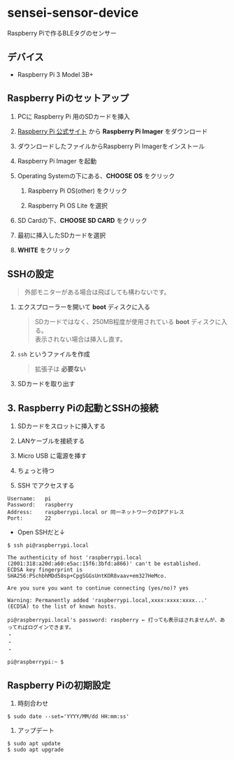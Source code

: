 # sensei-sensor-device
Raspberry Piで作るBLEタグのセンサー

## デバイス

- Raspberry Pi 3 Model 3B+

## Raspberry Piのセットアップ

1. PCに Raspberry Pi 用のSDカードを挿入

1. [Raspberry Pi 公式サイト](https://www.raspberrypi.org/downloads/) から **Raspberry Pi Imager** をダウンロード

1. ダウンロードしたファイルからRaspberry Pi Imagerをインストール

1. Raspberry Pi Imager を起動

1. Operating Systemの下にある、**CHOOSE OS** をクリック

	1. Raspberry Pi OS(other) をクリック

	1. Raspberry Pi OS Lite を選択

1. SD Cardの下、**CHOOSE SD CARD** をクリック

1. 最初に挿入したSDカードを選択

1. **WHITE** をクリック

## SSHの設定

> 外部モニターがある場合は飛ばしても構わないです。

1. エクスプローラーを開いて **boot** ディスクに入る

	> SDカードではなく、250MB程度が使用されている **boot** ディスクに入る。<br>
	表示されない場合は挿入し直す。

1. `ssh` というファイルを作成

	> 拡張子は **必要ない** 

1. SDカードを取り出す

## 3. Raspberry Piの起動とSSHの接続

1. SDカードをスロットに挿入する

1. LANケーブルを接続する

1. Micro USB に電源を挿す

1. ちょっと待つ

1. SSH でアクセスする

```
Username:	pi
Password:	raspberry
Address:	raspberrypi.local or 同一ネットワークのIPアドレス
Port:		22
```

- Open SSHだと↓

```shell
$ ssh pi@raspberrypi.local

The authenticity of host 'raspberrypi.local (2001:318:a20d:a60:e5ac:15f6:3bfd:a866)' can't be established.
ECDSA key fingerprint is SHA256:PSchbhMDd58sp+CpgSGGsUntKOR8vaav+em327HeMco.

Are you sure you want to continue connecting (yes/no)? yes

Warning: Permanently added 'raspberrypi.local,xxxx:xxxx:xxxx...' (ECDSA) to the list of known hosts.

pi@raspberrypi.local's password: raspberry ← 打っても表示はされませんが、あってればログインできます。
・
・
・

pi@raspberrypi:~ $ 
```

## Raspberry Piの初期設定

1. 時刻合わせ

```shell
$ sudo date --set='YYYY/MM/dd HH:mm:ss'
```

1. アップデート

```shell
$ sudo apt update
$ sudo apt upgrade
```
